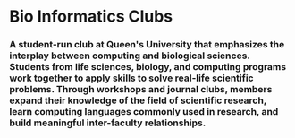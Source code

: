 # Bio Informatics Clubs 
### A student-run club at Queen's University that emphasizes the interplay between computing and biological sciences. Students from life sciences, biology, and computing programs work together to apply skills to solve real-life scientific problems. Through workshops and journal clubs, members expand their knowledge of the field of scientific research, learn computing languages commonly used in research, and build meaningful inter-faculty relationships.


<!---
QUBioInformatics/QUBioInformatics is a ✨ special ✨ repository because its `README.md` (this file) appears on your GitHub profile.
You can click the Preview link to take a look at your changes.
--->
